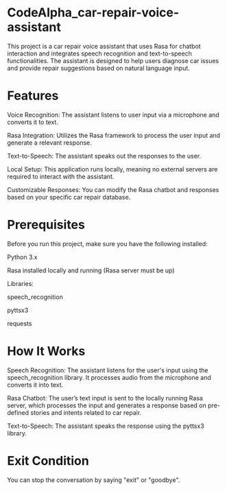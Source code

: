 # CodeAlpha_car-repair-voice-assistant
This project is a car repair voice assistant that uses Rasa for chatbot interaction and integrates speech recognition and text-to-speech functionalities. The assistant is designed to help users diagnose car issues and provide repair suggestions based on natural language input.

# Features
Voice Recognition: The assistant listens to user input via a microphone and converts it to text.

Rasa Integration: Utilizes the Rasa framework to process the user input and generate a relevant response.

Text-to-Speech: The assistant speaks out the responses to the user.

Local Setup: This application runs locally, meaning no external servers are required to interact with the assistant.

Customizable Responses: You can modify the Rasa chatbot and responses based on your specific car repair database.

# Prerequisites
Before you run this project, make sure you have the following installed:

Python 3.x

Rasa installed locally and running (Rasa server must be up)

Libraries:

speech_recognition

pyttsx3

requests

# How It Works

Speech Recognition: The assistant listens for the user's input using the speech_recognition library. It processes audio from the microphone and converts it into text.

Rasa Chatbot: The user’s text input is sent to the locally running Rasa server, which processes the input and generates a response based on pre-defined stories and intents related to car repair.

Text-to-Speech: The assistant speaks the response using the pyttsx3 library.

# Exit Condition
You can stop the conversation by saying "exit" or "goodbye".
